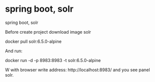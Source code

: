 # spring boot, solr
spring boot, solr

Before create project download image solr

docker pull solr:6.5.0-alpine

And run:

docker run -d -p 8983:8983 -t solr:6.5.0-alpine

W with browser write address: http://localhost:8983/ and you see panel solr.
